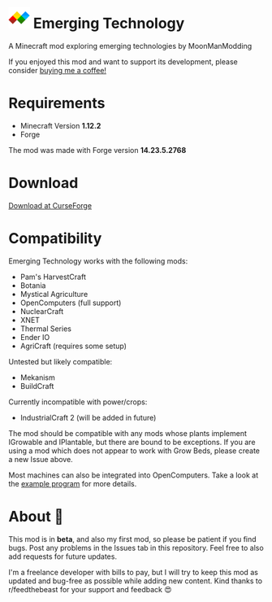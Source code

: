 # <img src="images/Logo.png" alt="Emerging Technology" height="42" width="42"> Emerging Technology
<p>A Minecraft mod exploring emerging technologies by MoonManModding</p>

If you enjoyed this mod and want to support its development, please consider <a href="https://www.buymeacoffee.com/6KXahpF">buying me a coffee!</a>

# Requirements
- Minecraft Version <b>1.12.2</b>
- Forge

The mod was made with Forge version <b>14.23.5.2768</b>

# Download
<a href="https://www.curseforge.com/minecraft/mc-mods/emerging-technology-hydroponics">Download at CurseForge</a>

# Compatibility
Emerging Technology works with the following mods:

- Pam's HarvestCraft
- Botania
- Mystical Agriculture
- OpenComputers (full support)
- NuclearCraft
- XNET
- Thermal Series
- Ender IO
- AgriCraft (requires some setup)

Untested but likely compatible:
- Mekanism
- BuildCraft

Currently incompatible with power/crops:
- IndustrialCraft 2 (will be added in future)

The mod should be compatible with any mods whose plants implement IGrowable and IPlantable, but there are bound to be exceptions. If you are using a mod which does not appear to work with Grow Beds, please create a new Issue above.

Most machines can also be integrated into OpenComputers. Take a look at the <a href="https://github.com/MoonManModding/EmergingTechnology/blob/master/examples/open-computers-example.lua">example program</a> for more details. 

# About 🔬

This mod is in <b>beta</b>, and also my first mod, so please be patient if you find bugs. Post any problems in the Issues tab in this repository. Feel free to also add requests for future updates.

I'm a freelance developer with bills to pay, but I will try to keep this mod as updated and bug-free as possible while adding new content. Kind thanks to r/feedthebeast for your support and feedback 😍


